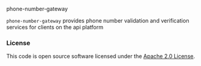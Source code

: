 phone-number-gateway

`phone-number-gateway` provides phone number validation and verification services for clients on the api platform

### License

This code is open source software licensed under the [Apache 2.0 License]("http://www.apache.org/licenses/LICENSE-2.0.html").
